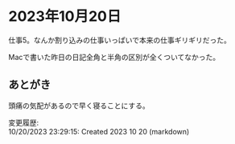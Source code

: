 # 2023年10月20日

仕事5。なんか割り込みの仕事いっぱいで本来の仕事ギリギリだった。

Macで書いた昨日の日記全角と半角の区別が全くついてなかった。

## あとがき

頭痛の気配があるので早く寝ることにする。

変更履歴:  
10/20/2023 23:29:15: Created 2023 10 20 (markdown)  
